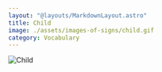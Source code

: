 ```yaml
---
layout: "@layouts/MarkdownLayout.astro"
title: Child
image: ./assets/images-of-signs/child.gif
category: Vocabulary
---
```


![Child](@signs/child.gif)
